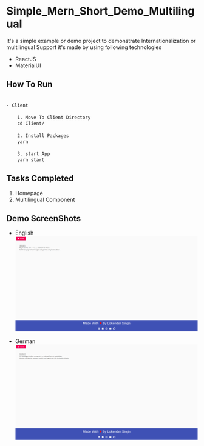 # Simple_Mern_Short_Demo_Multilingual

It's a simple example or demo project to demonstrate Internationalization or multilingual Support
it's made by using following technologies

- ReactJS
- MaterialUI

## How To Run

```

- Client

    1. Move To Client Directory
    cd Client/

    2. Install Packages
    yarn

    3. start App
    yarn start
```
## Tasks Completed

1. Homepage
2. Multilingual Component


## Demo ScreenShots

- English
  ![english](english.png)

- German
  ![german](german.png)

